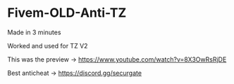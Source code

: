 # Fivem-OLD-Anti-TZ
Made in 3 minutes

Worked and used for TZ  V2

This was the preview -> https://www.youtube.com/watch?v=8X3OwRsRjDE

Best anticheat -> https://discord.gg/securgate
